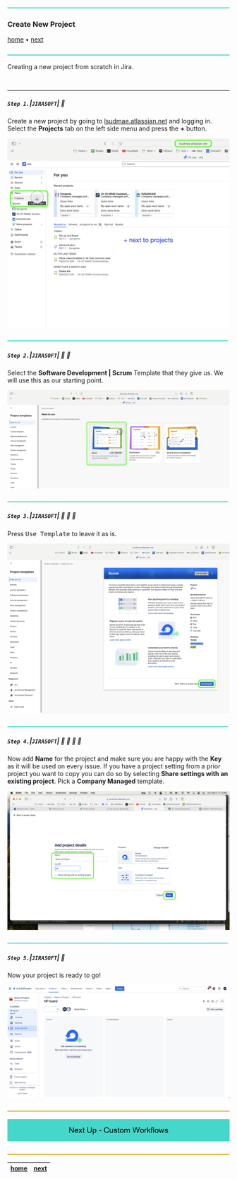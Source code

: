 ![](../images/line3.png)

### Create New Project

[home](../README.md#user-content-jira-software) • [next](../workflows/README.md#user-content-custom-workflows)</sub>

![](../images/line3.png)

Creating a new project from scratch in Jira.

<br>

---

##### `Step 1.`\|`JIRASOFT`| :small_blue_diamond:

Create a new project by going to [lsudmae.atlassian.net](https://lsudmae.atlassian.net) and logging in.  Select the **Projects** tab on the left side menu and press the **+** button.
 
![add new project](images/CreateNewProject.png)

![](../images/line2.png)

##### `Step 2.`\|`JIRASOFT`| :small_blue_diamond: :small_blue_diamond: 

Select the **Software Development | Scrum** Template that they give us.  We will use this as our starting point.

![pick the scrum template](images/ScrumTemplate.png)

![](../images/line2.png)

##### `Step 3.`\|`JIRASOFT`| :small_blue_diamond: :small_blue_diamond: :small_blue_diamond:

Press <kbd>Use Template</kbd> to leave it as is.

![move to next screen](images/UseTemplate.png)

![](../images/line2.png)

##### `Step 4.`\|`JIRASOFT`| :small_blue_diamond: :small_blue_diamond: :small_blue_diamond: :small_blue_diamond:

Now add **Name** for the project and make sure you are happy with the **Key** as it will be used on every issue.  If you have a project setting from a prior project you want to copy you can do so by selecting **Share settings with an existing project**. Pick a **Company Managed** template.

![add project details](images/AddProjectDetails.png)

![](../images/line2.png)

##### `Step 5.`\|`JIRASOFT`| :small_orange_diamond:

Now your project is ready to go!

![alt_text](images/ProjectReadyToGo.png)

![](../images/line.png)

<!-- <img src="https://via.placeholder.com/1000x100/45D7CA/000000/?text=Next Up - Custom Workflows"> -->

![next up - ](images/banner.png)

![](../images/line.png)

[home](../README.md#user-content-jira-software) | [next](../workflows/README.md#user-content-custom-workflows)|
|---|---|
